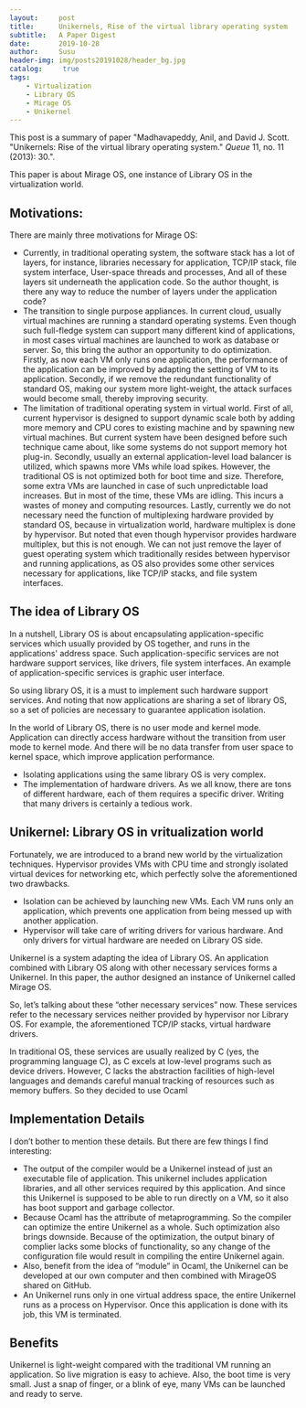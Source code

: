 ```yaml
---
layout:     post
title:      Unikernels, Rise of the virtual library operating system
subtitle:   A Paper Digest
date:       2019-10-28
author:     Susu
header-img: img/posts20191028/header_bg.jpg
catalog: 	 true
tags:
    - Virtualization
    - Library OS
    - Mirage OS
    - Unikernel
---
```


This post is a summary of paper "Madhavapeddy, Anil, and David J. Scott. "Unikernels: Rise of the virtual library operating system." _Queue_ 11, no. 11 (2013): 30.".

This paper is about Mirage OS, one instance of Library OS in the virtualization world.

## Motivations:
There are mainly three motivations for Mirage OS:
* Currently, in traditional operating system, the software stack has a lot of layers, for instance, libraries necessary for application, TCP/IP stack, file system interface, User-space threads and processes,   And all of these layers sit underneath the application code.  So the author thought, is there any way to reduce the number of layers under the application code?
* The transition to single purpose appliances.  In current cloud, usually virtual machines are running a standard operating systems.  Even though such full-fledge system can support many different kind of applications, in most cases virtual machines are launched to work as database or server.  So, this bring the author an opportunity to do optimization.  Firstly, as now each VM only runs one application, the performance of the application can be improved by adapting the setting of VM to its application.  Secondly, if we remove the redundant functionality of standard OS, making our system more light-weight, the attack surfaces would become small, thereby improving security.
* The limitation of traditional operating system in virtual world.  First of all, current hypervisor is designed to support dynamic scale both by adding more memory and CPU cores to existing machine and by spawning new virtual machines.  But current system have been designed before such technique came about, like some systems do not support memory hot plug-in.  Secondly, usually an external application-level load balancer is utilized, which spawns more VMs while load spikes. However, the traditional OS is not optimized both for boot time and size.  Therefore, some extra VMs are launched in case of such unpredictable load increases.  But in most of the time, these VMs are idling.  This incurs a wastes of money and computing resources.  Lastly, currently we do not necessary need the function of multiplexing hardware provided by standard OS, because in virtualization world, hardware multiplex is done by hypervisor.   But noted that even though hypervisor provides hardware multiplex, but this is not enough.  We can not just remove the layer of guest operating system which traditionally resides between hypervisor and running applications, as OS also provides some other services necessary for applications, like TCP/IP stacks, and file system interfaces.

## The idea of Library OS
In a nutshell, Library OS is about encapsulating application-specific services which usually provided by OS together, and runs in the applications' address space.  Such application-specific services are not hardware support services, like drivers, file system interfaces.  An example of application-specific services is graphic user interface.  

So using library OS, it is a must to implement such hardware support services.  And noting that now applications are sharing a set of library OS, so a set of policies are necessary to guarantee application isolation.

In the world of Library OS, there is no user mode and kernel mode.  Application can directly access hardware without the transition from user mode to kernel mode.  And there will be no data transfer from user space to kernel space, which improve application performance.

* Isolating applications using the same library OS is very complex.
* The implementation of hardware drivers. As we all know, there are tons of different hardware, each of them requires a specific driver.  Writing that many drivers is certainly a tedious work.

## Unikernel: Library OS in vritualization world

Fortunately, we are introduced to a brand new world by the virtualization techniques.  Hypervisor provides VMs with CPU time and strongly isolated virtual devices for networking etc, which perfectly solve the aforementioned two drawbacks.
* Isolation can be achieved by launching new VMs.  Each VM  runs only an application, which prevents one application from being messed up with another application.
* Hypervisor will take care of writing drivers for various hardware. And only drivers for virtual hardware are needed on Library OS side.

Unikernel is a system adapting the idea of Library OS.  An application combined with Library OS along with other necessary services forms a Unikernel.  In this paper, the author designed an instance of Unikernel called Mirage OS. 

So, let’s talking about these “other necessary services” now.  These services refer to the necessary services neither provided by hypervisor nor Library OS.  For example, the aforementioned TCP/IP stacks, virtual hardware drivers.  

In traditional OS, these services are usually realized by C (yes, the programming language C), as C excels at low-level programs such as device drivers.   However, C lacks the abstraction facilities of high-level languages and demands careful manual tracking of resources such as memory buffers.  So they decided to use Ocaml

## Implementation Details
I don’t bother to mention these details.
But there are few things I find interesting:
* The output of the compiler would be a Unikernel instead of just an executable file of application.  This unikernel includes application libraries, and all other services required by this application.  And since this Unikernel is supposed to be able to run directly on a VM, so it also has boot support and garbage collector.
* Because Ocaml has the attribute of metaprogramming.  So the compiler can optimize the entire Unikernel as a whole.  Such optimization also brings downside.  Because of the optimization, the output binary of complier lacks some blocks of functionality, so any change of the configuration file would result in compiling the entire Unikernel again. 
* Also, benefit from the idea of “module” in Ocaml, the Unikernel can be developed at our own computer and then combined with MirageOS shared on GitHub.
* An Unikernel runs only in one virtual address space, the entire Unikernel runs as a process on Hypervisor.  Once this application is done with its job, this VM is terminated.

## Benefits
Unikernel is light-weight compared with the traditional VM running an application.  So live migration is easy to achieve.  Also, the boot time is very small.  Just a snap of finger, or a blink of eye, many VMs can be launched and ready to serve.
